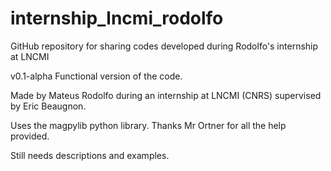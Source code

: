 # internship_lncmi_rodolfo
GitHub repository for sharing codes developed during Rodolfo's internship at LNCMI

v0.1-alpha Functional version of the code.

Made by Mateus Rodolfo during an internship at LNCMI (CNRS) supervised by Eric Beaugnon.

Uses the magpylib python library. Thanks Mr Ortner for all the help provided.

Still needs descriptions and examples.